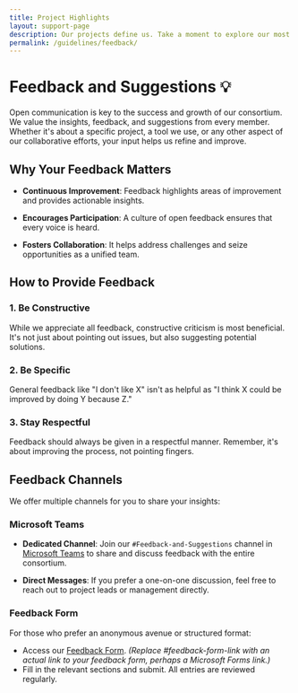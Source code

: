 ```yaml
---
title: Project Highlights
layout: support-page
description: Our projects define us. Take a moment to explore our most influential and transformative works that have shaped the industry.
permalink: /guidelines/feedback/
---
```



# **Feedback and Suggestions** 💡

Open communication is key to the success and growth of our consortium. We value the insights, feedback, and suggestions from every member. Whether it's about a specific project, a tool we use, or any other aspect of our collaborative efforts, your input helps us refine and improve.

## **Why Your Feedback Matters**

- **Continuous Improvement**: Feedback highlights areas of improvement and provides actionable insights.
  
- **Encourages Participation**: A culture of open feedback ensures that every voice is heard.
  
- **Fosters Collaboration**: It helps address challenges and seize opportunities as a unified team.

## **How to Provide Feedback**

### **1. Be Constructive**

While we appreciate all feedback, constructive criticism is most beneficial. It's not just about pointing out issues, but also suggesting potential solutions.

### **2. Be Specific**

General feedback like "I don't like X" isn't as helpful as "I think X could be improved by doing Y because Z."

### **3. Stay Respectful**

Feedback should always be given in a respectful manner. Remember, it's about improving the process, not pointing fingers.

## **Feedback Channels**

We offer multiple channels for you to share your insights:

### **Microsoft Teams**

- **Dedicated Channel**: Join our `#Feedback-and-Suggestions` channel in [Microsoft Teams](https://teams.microsoft.com/) to share and discuss feedback with the entire consortium.
  
- **Direct Messages**: If you prefer a one-on-one discussion, feel free to reach out to project leads or management directly.

### **Feedback Form**

For those who prefer an anonymous avenue or structured format:
- Access our [Feedback Form](#feedback-form-link). *(Replace #feedback-form-link with an actual link to your feedback form, perhaps a Microsoft Forms link.)*
- Fill in the relevant sections and submit. All entries are reviewed regularly.



